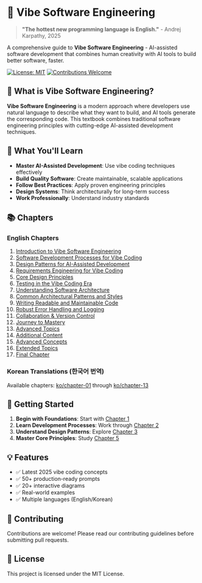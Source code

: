 # 🚀 Vibe Software Engineering

> **"The hottest new programming language is English."** - Andrej Karpathy, 2025

A comprehensive guide to **Vibe Software Engineering** - AI-assisted software development that combines human creativity with AI tools to build better software, faster.

[![License: MIT](https://img.shields.io/badge/License-MIT-yellow.svg)](https://opensource.org/licenses/MIT)
[![Contributions Welcome](https://img.shields.io/badge/contributions-welcome-brightgreen.svg?style=flat)](CONTRIBUTING.md)

## 📖 What is Vibe Software Engineering?

**Vibe Software Engineering** is a modern approach where developers use natural language to describe what they want to build, and AI tools generate the corresponding code. This textbook combines traditional software engineering principles with cutting-edge AI-assisted development techniques.

## 🎯 What You'll Learn

- **Master AI-Assisted Development**: Use vibe coding techniques effectively
- **Build Quality Software**: Create maintainable, scalable applications  
- **Follow Best Practices**: Apply proven engineering principles
- **Design Systems**: Think architecturally for long-term success
- **Work Professionally**: Understand industry standards

## 📚 Chapters

### **English Chapters**
1. [Introduction to Vibe Software Engineering](chapters/chapter-01.md)
2. [Software Development Processes for Vibe Coding](chapters/chapter-02.md)
3. [Design Patterns for AI-Assisted Development](chapters/chapter-03.md)
4. [Requirements Engineering for Vibe Coding](chapters/chapter-04.md)
5. [Core Design Principles](chapters/chapter-05.md)
6. [Testing in the Vibe Coding Era](chapters/chapter-06.md)
7. [Understanding Software Architecture](chapters/chapter-07.md)
8. [Common Architectural Patterns and Styles](chapters/chapter-08.md)
9. [Writing Readable and Maintainable Code](chapters/chapter-09.md)
10. [Robust Error Handling and Logging](chapters/chapter-10.md)
11. [Collaboration & Version Control](chapters/chapter-11.md)
12. [Journey to Mastery](chapters/chapter-12.md)
13. [Advanced Topics](chapters/chapter-13.md)
14. [Additional Content](chapters/chapter-14.md)
15. [Advanced Concepts](chapters/chapter-15.md)
16. [Extended Topics](chapters/chapter-16.md)
17. [Final Chapter](chapters/chapter-17.md)

### **Korean Translations (한국어 번역)**
Available chapters: [ko/chapter-01](chapters/ko/chapter-01.md) through [ko/chapter-13](chapters/ko/chapter-13.md)

## 🚀 Getting Started

1. **Begin with Foundations**: Start with [Chapter 1](chapters/chapter-01.md)
2. **Learn Development Processes**: Work through [Chapter 2](chapters/chapter-02.md)  
3. **Understand Design Patterns**: Explore [Chapter 3](chapters/chapter-03.md)
4. **Master Core Principles**: Study [Chapter 5](chapters/chapter-05.md)

## 💡 Features

- ✅ Latest 2025 vibe coding concepts
- ✅ 50+ production-ready prompts
- ✅ 20+ interactive diagrams
- ✅ Real-world examples
- ✅ Multiple languages (English/Korean)

## 🤝 Contributing

Contributions are welcome! Please read our contributing guidelines before submitting pull requests.

## 📄 License

This project is licensed under the MIT License. 